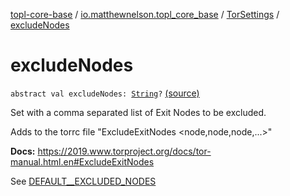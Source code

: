 [topl-core-base](../../index.md) / [io.matthewnelson.topl_core_base](../index.md) / [TorSettings](index.md) / [excludeNodes](./exclude-nodes.md)

# excludeNodes

`abstract val excludeNodes: `[`String`](https://kotlinlang.org/api/latest/jvm/stdlib/kotlin/-string/index.html)`?` [(source)](https://github.com/05nelsonm/TorOnionProxyLibrary-Android/blob/master/topl-core-base/src/main/java/io/matthewnelson/topl_core_base/TorSettings.kt#L216)

Set with a comma separated list of Exit Nodes to be excluded.

Adds to the torrc file "ExcludeExitNodes &lt;node,node,node,...&gt;"

**Docs:** https://2019.www.torproject.org/docs/tor-manual.html.en#ExcludeExitNodes

See [DEFAULT__EXCLUDED_NODES](-d-e-f-a-u-l-t__-e-x-c-l-u-d-e-d_-n-o-d-e-s.md)

